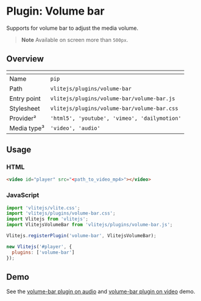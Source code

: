 # Plugin: Volume bar

Supports for volume bar to adjust the media volume.

> **Note** Available on screen more than `500px`.

## Overview

| <!-- -->         | <!-- -->                                     |
| ---------------- | -------------------------------------------- |
| Name             | `pip`                                        |
| Path             | `vlitejs/plugins/volume-bar`                 |
| Entry point      | `vlitejs/plugins/volume-bar/volume-bar.js`   |
| Stylesheet       | `vlitejs/plugins/volume-bar/volume-bar.css`  |
| Provider&sup2;   | `'html5', 'youtube', 'vimeo', 'dailymotion'` |
| Media type&sup3; | `'video', 'audio'`                           |

## Usage

### HTML

```html
<video id="player" src="<path_to_video_mp4>"></video>
```

### JavaScript

```js
import 'vlitejs/vlite.css';
import 'vlitejs/plugins/volume-bar.css';
import Vlitejs from 'vlitejs';
import VlitejsVolumeBar from 'vlitejs/plugins/volume-bar.js';

Vlitejs.registerPlugin('volume-bar', VlitejsVolumeBar);

new Vlitejs('#player', {
  plugins: ['volume-bar']
});
```

## Demo

See the [volume-bar plugin on audio](https://glitch.com/edit/#!/vlitejs-html5-audio-volume-bar?previewSize=50&attributionHidden=false&sidebarCollapsed=false&path=index.html&previewFirst=false) and [volume-bar plugin on video](https://glitch.com/edit/#!/vlitejs-html5-video-volume-bar?previewSize=50&attributionHidden=false&sidebarCollapsed=false&path=index.html&previewFirst=false) demo.
